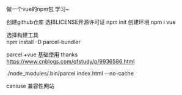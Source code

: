 做一个vue的npm包  学习~

创建github仓库
选择LICENSE开源许可证
npm init 创建环境
npm i vue

选择构建工具  
npm install -D parcel-bundler

parcel +vue 基础使用   thanks
https://www.cnblogs.com/qfstudy/p/9936586.html

./node_modules/.bin/parcel index.html --no-cache

caniuse  兼容性网站